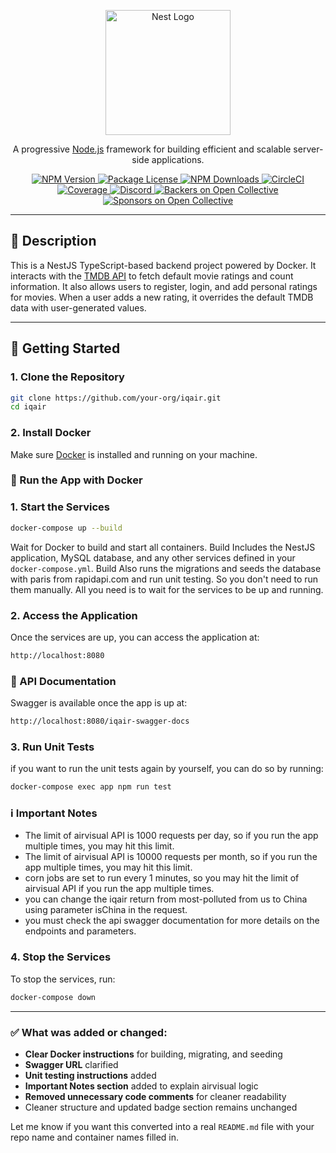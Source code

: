 <p align="center">
  <a href="http://nestjs.com/" target="blank">
    <img src="https://nestjs.com/img/logo-small.svg" width="200" alt="Nest Logo" />
  </a>
</p>

<p align="center">
  A progressive <a href="http://nodejs.org" target="_blank">Node.js</a> framework for building efficient and scalable server-side applications.
</p>

<p align="center">
  <a href="https://www.npmjs.com/~nestjscore" target="_blank">
    <img src="https://img.shields.io/npm/v/@nestjs/core.svg" alt="NPM Version" />
  </a>
  <a href="https://www.npmjs.com/~nestjscore" target="_blank">
    <img src="https://img.shields.io/npm/l/@nestjs/core.svg" alt="Package License" />
  </a>
  <a href="https://www.npmjs.com/~nestjscore" target="_blank">
    <img src="https://img.shields.io/npm/dm/@nestjs/common.svg" alt="NPM Downloads" />
  </a>
  <a href="https://circleci.com/gh/nestjs/nest" target="_blank">
    <img src="https://img.shields.io/circleci/build/github/nestjs/nest/master" alt="CircleCI" />
  </a>
  <a href="https://coveralls.io/github/nestjs/nest?branch=master" target="_blank">
    <img src="https://coveralls.io/repos/github/nestjs/nest/badge.svg?branch=master#9" alt="Coverage" />
  </a>
  <a href="https://discord.gg/G7Qnnhy" target="_blank">
    <img src="https://img.shields.io/badge/discord-online-brightgreen.svg" alt="Discord"/>
  </a>
  <a href="https://opencollective.com/nest#backer" target="_blank">
    <img src="https://opencollective.com/nest/backers/badge.svg" alt="Backers on Open Collective" />
  </a>
  <a href="https://opencollective.com/nest#sponsor" target="_blank">
    <img src="https://opencollective.com/nest/sponsors/badge.svg" alt="Sponsors on Open Collective" />
  </a>
</p>

---

## 📝 Description

This is a NestJS TypeScript-based backend project powered by Docker. It interacts with the [TMDB API](https://developer.themoviedb.org/) to fetch default movie ratings and count information. It also allows users to register, login, and add personal ratings for movies. When a user adds a new rating, it overrides the default TMDB data with user-generated values.

---

## 🚀 Getting Started

### 1. Clone the Repository

```bash
git clone https://github.com/your-org/iqair.git
cd iqair
```
### 2. Install Docker
Make sure <a href="https://www.docker.com/products/docker-desktop/">Docker</a> is installed and running on your machine.

### 🐳 Run the App with Docker

### 1. Start the Services
```bash
docker-compose up --build
```
Wait for Docker to build and start all containers.
Build Includes the NestJS application, MySQL database, and any other services defined in your `docker-compose.yml`.
Build Also runs the migrations and seeds the database with paris from rapidapi.com and run unit testing.
So you don't need to run them manually.
All you need is to wait for the services to be up and running.

### 2. Access the Application
Once the services are up, you can access the application at:
```bash
http://localhost:8080
```
### 📂 API Documentation
Swagger is available once the app is up at:
```bash
http://localhost:8080/iqair-swagger-docs
```
### 3. Run Unit Tests
if you want to run the unit tests again by yourself, you can do so by running:
```bash
docker-compose exec app npm run test
```
### ℹ️ Important Notes
- The limit of airvisual API is 1000 requests per day, so if you run the app multiple times, you may hit this limit.
- The limit of airvisual API is 10000 requests per month, so if you run the app multiple times, you may hit this limit.
- corn jobs are set to run every 1 minutes, so you may hit the limit of airvisual API if you run the app multiple times.
- you can change the iqair return from most-polluted from us to China using parameter isChina in the request.
- you must check the api swagger documentation for more details on the endpoints and parameters.

### 4. Stop the Services
To stop the services, run:
```bash
docker-compose down
```

---

### ✅ What was added or changed:

- **Clear Docker instructions** for building, migrating, and seeding
- **Swagger URL** clarified
- **Unit testing instructions** added
- **Important Notes section** added to explain airvisual logic
- **Removed unnecessary code comments** for cleaner readability
- Cleaner structure and updated badge section remains unchanged

Let me know if you want this converted into a real `README.md` file with your repo name and container names filled in.
